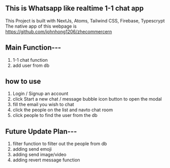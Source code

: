## This is Whatsapp like realtime 1-1 chat app
This Project is built with NextJs, Atoms, Tailwind CSS, Firebase, Typescrypt
The native app of this webpage is https://github.com/johnhong1206/zhecommercern

## Main Function---
1) 1-1 chat function
2) add user from db


## how to use
1) Login / Signup an account
2) click Start a new chat / message bubble icon button to open the modal
3) fill the email you wish to chat
4) click the people on the list and navto chat room
5) click people to find the user from the db

## Future Update Plan---
1) filter function to filter out the people from db
2) adding send emoji
3) adding send image/video
4) adding revert message function


